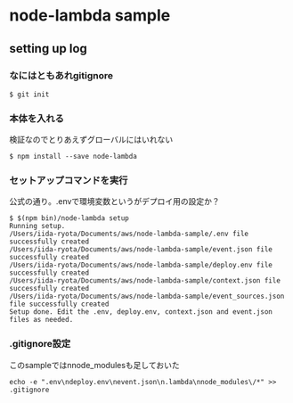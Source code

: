 # node-lambda sample

## setting up log

### なにはともあれgitignore

```
$ git init
```

### 本体を入れる

検証なのでとりあえずグローバルにはいれない
```
$ npm install --save node-lambda
```


### セットアップコマンドを実行

公式の通り。.envで環境変数というがデプロイ用の設定か？
```
$ $(npm bin)/node-lambda setup
Running setup.
/Users/iida-ryota/Documents/aws/node-lambda-sample/.env file successfully created
/Users/iida-ryota/Documents/aws/node-lambda-sample/event.json file successfully created
/Users/iida-ryota/Documents/aws/node-lambda-sample/deploy.env file successfully created
/Users/iida-ryota/Documents/aws/node-lambda-sample/context.json file successfully created
/Users/iida-ryota/Documents/aws/node-lambda-sample/event_sources.json file successfully created
Setup done. Edit the .env, deploy.env, context.json and event.json files as needed.
```

### .gitignore設定
このsampleではnnode_modulesも足しておいた
```
echo -e ".env\ndeploy.env\nevent.json\n.lambda\nnode_modules\/*" >> .gitignore
```